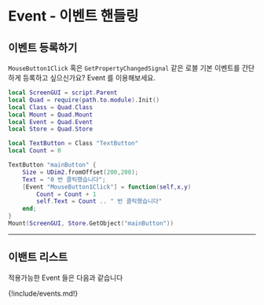 
# Event - 이벤트 핸들링

## 이벤트 등록하기

`MouseButton1Click` 혹은 `GetPropertyChangedSignal` 같은 로블 기본 이벤트를 간단하게 등록하고 싶으신가요? Event 를 이용해보세요.  

```lua
local ScreenGUI = script.Parent
local Quad = require(path.to.module).Init()
local Class = Quad.Class
local Mount = Quad.Mount
local Event = Quad.Event
local Store = Quad.Store

local TextButton = Class "TextButton"
local Count = 0

TextButton "mainButton" {
    Size = UDim2.fromOffset(200,200);
    Text = "0 번 클릭했습니다";
    [Event "MouseButton1Click"] = function(self,x,y)
        Count = Count + 1
        self.Text = Count .. " 번 클릭했습니다"
    end;
}
Mount(ScreenGUI, Store.GetObject("mainButton"))
```

---

## 이밴트 리스트

적용가능한 Event 들은 다음과 같습니다  

{!include/events.md!}
